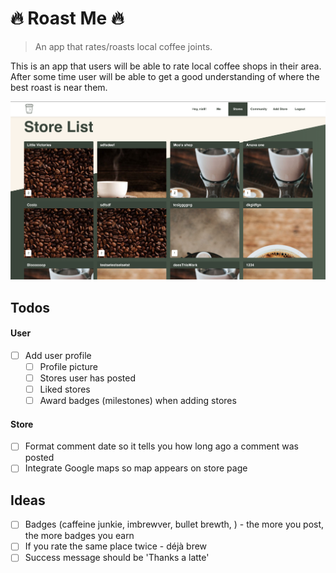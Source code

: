 # 🔥 Roast Me 🔥

> An app that rates/roasts local coffee joints.

This is an app that users will be able to rate local coffee shops in their area. After some time user will be able to get a good understanding of where the best roast is near them.

![Site](static/store-front.png?raw=true 'Site')

## Todos

#### User

- [ ] Add user profile
  - [ ] Profile picture
  - [ ] Stores user has posted
  - [ ] Liked stores
  - [ ] Award badges (milestones) when adding stores

#### Store

- [ ] Format comment date so it tells you how long ago a comment was posted
- [ ] Integrate Google maps so map appears on store page

## Ideas

- [ ] Badges (caffeine junkie, imbrewver, bullet brewth, ) - the more you post, the more badges you earn
- [ ] If you rate the same place twice - déjà brew
- [ ] Success message should be 'Thanks a latte'
